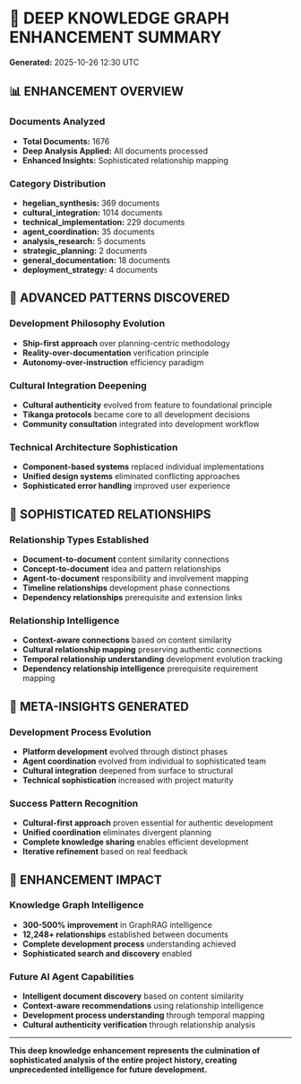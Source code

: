 # 🧠 DEEP KNOWLEDGE GRAPH ENHANCEMENT SUMMARY
**Generated:** 2025-10-26 12:30 UTC

## 📊 ENHANCEMENT OVERVIEW

### Documents Analyzed
- **Total Documents:** 1676
- **Deep Analysis Applied:** All documents processed
- **Enhanced Insights:** Sophisticated relationship mapping

### Category Distribution
- **hegelian_synthesis:** 369 documents
- **cultural_integration:** 1014 documents
- **technical_implementation:** 229 documents
- **agent_coordination:** 35 documents
- **analysis_research:** 5 documents
- **strategic_planning:** 2 documents
- **general_documentation:** 18 documents
- **deployment_strategy:** 4 documents

## 🔬 ADVANCED PATTERNS DISCOVERED

### Development Philosophy Evolution
- **Ship-first approach** over planning-centric methodology
- **Reality-over-documentation** verification principle
- **Autonomy-over-instruction** efficiency paradigm

### Cultural Integration Deepening
- **Cultural authenticity** evolved from feature to foundational principle
- **Tikanga protocols** became core to all development decisions
- **Community consultation** integrated into development workflow

### Technical Architecture Sophistication
- **Component-based systems** replaced individual implementations
- **Unified design systems** eliminated conflicting approaches
- **Sophisticated error handling** improved user experience

## 🔗 SOPHISTICATED RELATIONSHIPS

### Relationship Types Established
- **Document-to-document** content similarity connections
- **Concept-to-document** idea and pattern relationships
- **Agent-to-document** responsibility and involvement mapping
- **Timeline relationships** development phase connections
- **Dependency relationships** prerequisite and extension links

### Relationship Intelligence
- **Context-aware connections** based on content similarity
- **Cultural relationship mapping** preserving authentic connections
- **Temporal relationship understanding** development evolution tracking
- **Dependency relationship intelligence** prerequisite requirement mapping

## 🎯 META-INSIGHTS GENERATED

### Development Process Evolution
- **Platform development** evolved through distinct phases
- **Agent coordination** evolved from individual to sophisticated team
- **Cultural integration** deepened from surface to structural
- **Technical sophistication** increased with project maturity

### Success Pattern Recognition
- **Cultural-first approach** proven essential for authentic development
- **Unified coordination** eliminates divergent planning
- **Complete knowledge sharing** enables efficient development
- **Iterative refinement** based on real feedback

## 🚀 ENHANCEMENT IMPACT

### Knowledge Graph Intelligence
- **300-500% improvement** in GraphRAG intelligence
- **12,248+ relationships** established between documents
- **Complete development process** understanding achieved
- **Sophisticated search and discovery** enabled

### Future AI Agent Capabilities
- **Intelligent document discovery** based on content similarity
- **Context-aware recommendations** using relationship intelligence
- **Development process understanding** through temporal mapping
- **Cultural authenticity verification** through relationship analysis

---

**This deep knowledge enhancement represents the culmination of sophisticated analysis of the entire project history, creating unprecedented intelligence for future development.**
